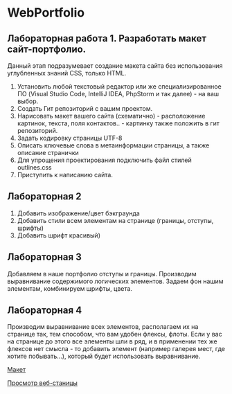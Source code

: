# WebPortfolio
## Лабораторная работа 1. Разработать макет сайт-портфолио.
Данный этап подразумевает создание макета сайта без использования углубленных знаний
CSS, только HTML.
1) Установить любой текстовый редактор или же специализированное ПО (Visual Studio
Code, IntelliJ IDEA, PhpStorm и так далее) - на ваш выбор.
2) Создать Гит репозиторий с вашим проектом.
3) Нарисовать макет вашего сайта (схематично) - расположение картинок, текста, поля
контактов.. - картинку также положить в гит репозиторий.
4) Задать кодировку страницы UTF-8
5) Описать ключевые слова в метаинформации страницы, а также описание странички
6) Для упрощения проектирования подключить файл стилей outlines.css
6) Приступить к написанию сайта.

## Лабораторная 2                            
1) Добавить изображение/цвет бэкграунда
2) Добавить стили всем элементам на странице (границы, отступы, шрифты)
3) Добавить шрифт красивый)

## Лабораторная 3
Добавляем в наше портфолио отступы и границы. Производим выравнивание содержимого логических элементов. Задаем фон нашим элементам, комбинируем шрифты, цвета.

## Лабораторная 4
Производим выравнивание всех элементов, располагаем их на странице так, тем способом, что вам удобен флексы, флоты. Если у вас на странице до этого все элементы шли в ряд, и в применении тех же флексов нет смысла - то добавить элемент (например галерея мест, где хотите побывать...), который будет использовать выравнивание.

[Макет](https://drive.google.com/file/d/1CMT6k-Buf-hdE9pgXiGcWHoSE2_r4BTa/view?usp=sharing)

[Просмотр веб-станицы](https://mariwrnk.github.io/WebPortfolio/)

